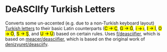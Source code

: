 # DeASCIIfy Turkish Letters

Converts some un-accented (e.g. due to a non-Turkish keyboard layout) [Turkish letters](https://en.wikipedia.org/wiki/Turkish_alphabet) to their basic Latin counterparts <span class="letters">(<mark>C -> Ç</mark>, <mark>G -> Ğ</mark>, <mark>i -> ı</mark>, <mark>I -> İ</mark>, <mark>O -> Ö</mark>, <mark>S -> Ş</mark>, and <mark>U -> Ü</mark>)</span> based on certain rules. Uses [f/deasciifier](https://github.com/f/deasciifier), which is based on [meacer/deasciifier](https://github.com/meacer/deasciifier), which is based on the original work of [denizyuret/deasciify](https://github.com/denizyuret/deasciify).
